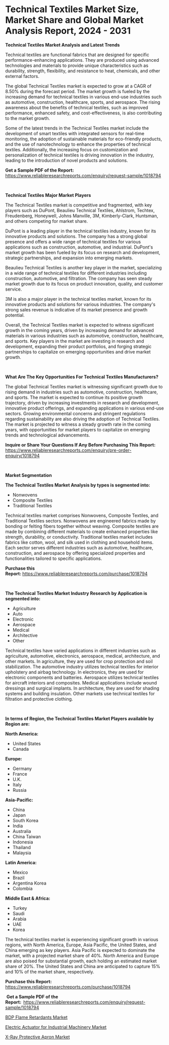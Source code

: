 <p><h1>Technical Textiles Market Size, Market Share and Global Market Analysis Report, 2024 - 2031</h1></p><p><strong>Technical Textiles Market Analysis and Latest Trends</strong></p>
<p><p>Technical textiles are functional fabrics that are designed for specific performance-enhancing applications. They are produced using advanced technologies and materials to provide unique characteristics such as durability, strength, flexibility, and resistance to heat, chemicals, and other external factors.</p><p>The global Technical Textiles market is expected to grow at a CAGR of 8.50% during the forecast period. The market growth is fueled by the increasing demand for technical textiles in various end-use industries such as automotive, construction, healthcare, sports, and aerospace. The rising awareness about the benefits of technical textiles, such as improved performance, enhanced safety, and cost-effectiveness, is also contributing to the market growth.</p><p>Some of the latest trends in the Technical Textiles market include the development of smart textiles with integrated sensors for real-time monitoring, the adoption of sustainable materials for eco-friendly products, and the use of nanotechnology to enhance the properties of technical textiles. Additionally, the increasing focus on customization and personalization of technical textiles is driving innovation in the industry, leading to the introduction of novel products and solutions.</p></p>
<p><strong>Get a Sample PDF of the Report:&nbsp;</strong> <a href="https://www.reliableresearchreports.com/enquiry/request-sample/1018794">https://www.reliableresearchreports.com/enquiry/request-sample/1018794</a></p>
<p>&nbsp;</p>
<p><strong>Technical Textiles Major Market Players</strong></p>
<p><p>The Technical Textiles market is competitive and fragmented, with key players such as DuPont, Beaulieu Technical Textiles, Ahlstrom, Techtex, Freudenberg, Honeywell, Johns Manville, 3M, Kimberly-Clark, Huntsman, and others competing for market share. </p><p>DuPont is a leading player in the technical textiles industry, known for its innovative products and solutions. The company has a strong global presence and offers a wide range of technical textiles for various applications such as construction, automotive, and industrial. DuPont's market growth has been fueled by its focus on research and development, strategic partnerships, and expansion into emerging markets.</p><p>Beaulieu Technical Textiles is another key player in the market, specializing in a wide range of technical textiles for different industries including construction, automotive, and filtration. The company has seen steady market growth due to its focus on product innovation, quality, and customer service. </p><p>3M is also a major player in the technical textiles market, known for its innovative products and solutions for various industries. The company's strong sales revenue is indicative of its market presence and growth potential. </p><p>Overall, the Technical Textiles market is expected to witness significant growth in the coming years, driven by increasing demand for advanced materials in various industries such as automotive, construction, healthcare, and sports. Key players in the market are investing in research and development, expanding their product portfolios, and forging strategic partnerships to capitalize on emerging opportunities and drive market growth.</p></p>
<p>&nbsp;</p>
<p><strong>What Are The Key Opportunities For Technical Textiles Manufacturers?</strong></p>
<p><p>The global Technical Textiles market is witnessing significant growth due to rising demand in industries such as automotive, construction, healthcare, and sports. The market is expected to continue its positive growth trajectory, driven by increasing investments in research and development, innovative product offerings, and expanding applications in various end-use sectors. Growing environmental concerns and stringent regulations regarding sustainability are also driving the adoption of Technical Textiles. The market is projected to witness a steady growth rate in the coming years, with opportunities for market players to capitalize on emerging trends and technological advancements.</p></p>
<p><strong>Inquire or Share Your Questions If Any Before Purchasing This Report:</strong> <a href="https://www.reliableresearchreports.com/enquiry/pre-order-enquiry/1018794">https://www.reliableresearchreports.com/enquiry/pre-order-enquiry/1018794</a></p>
<p>&nbsp;</p>
<p><strong>Market Segmentation</strong></p>
<p><strong>The Technical Textiles Market Analysis by types is segmented into:</strong></p>
<p><ul><li>Nonwovens</li><li>Composite Textiles</li><li>Traditional Textiles</li></ul></p>
<p><p>Technical textiles market comprises Nonwovens, Composite Textiles, and Traditional Textiles sectors. Nonwovens are engineered fabrics made by bonding or felting fibers together without weaving. Composite textiles are made by combining different materials to create enhanced properties like strength, durability, or conductivity. Traditional textiles market includes fabrics like cotton, wool, and silk used in clothing and household items. Each sector serves different industries such as automotive, healthcare, construction, and aerospace by offering specialized properties and functionalities tailored to specific applications.</p></p>
<p><strong>Purchase this Report:&nbsp;</strong><a href="https://www.reliableresearchreports.com/purchase/1018794">https://www.reliableresearchreports.com/purchase/1018794</a></p>
<p>&nbsp;</p>
<p><strong>The Technical Textiles Market Industry Research by Application is segmented into:</strong></p>
<p><ul><li>Agriculture</li><li>Auto</li><li>Electronic</li><li>Aerospace</li><li>Medical</li><li>Architective</li><li>Other</li></ul></p>
<p><p>Technical textiles have varied applications in different industries such as agriculture, automotive, electronics, aerospace, medical, architecture, and other markets. In agriculture, they are used for crop protection and soil stabilization. The automotive industry utilizes technical textiles for interior upholstery and airbag technology. In electronics, they are used for electronic components and batteries. Aerospace utilizes technical textiles for aircraft interiors and composites. Medical applications include wound dressings and surgical implants. In architecture, they are used for shading systems and building insulation. Other markets use technical textiles for filtration and protective clothing.</p></p>
<p>&nbsp;</p>
<p><strong>In terms of Region, the Technical Textiles Market Players available by Region are:</strong></p>
<p>
    <p> <strong> North America: </strong>
        <ul>
            <li>United States</li>
            <li>Canada</li>
        </ul>
        </p> 
    <p> <strong> Europe: </strong>
        <ul>
            <li>Germany</li>
            <li>France</li>
            <li>U.K.</li>
            <li>Italy</li>
            <li>Russia</li>
        </ul>
        </p> 
    <p> <strong> Asia-Pacific: </strong>
        <ul>
            <li>China</li>
            <li>Japan</li>
            <li>South Korea</li>
            <li>India</li>
            <li>Australia</li>
            <li>China Taiwan</li>
            <li>Indonesia</li>
            <li>Thailand</li>
            <li>Malaysia</li>
        </ul>
        </p> 
    <p> <strong> Latin America: </strong>
        <ul>
            <li>Mexico</li>
            <li>Brazil</li>
            <li>Argentina Korea</li>
            <li>Colombia</li>
        </ul>
        </p> 
    <p> <strong> Middle East & Africa: </strong>
        <ul>
            <li>Turkey</li>
            <li>Saudi</li>
            <li>Arabia</li>
            <li>UAE</li>
            <li>Korea</li>
        </ul>
    </p>
    </p>
<p><p>The technical textiles market is experiencing significant growth in various regions, with North America, Europe, Asia Pacific, the United States, and China emerging as key players. Asia Pacific is expected to dominate the market, with a projected market share of 40%. North America and Europe are also poised for substantial growth, each holding an estimated market share of 20%. The United States and China are anticipated to capture 15% and 10% of the market share, respectively.</p></p>
<p><strong>Purchase this Report: </strong><a href="https://www.reliableresearchreports.com/purchase/1018794">https://www.reliableresearchreports.com/purchase/1018794</a></p>
<p>&nbsp;<strong>Get a Sample PDF of the Report:&nbsp;&nbsp;</strong><a href="https://www.reliableresearchreports.com/enquiry/request-sample/1018794">https://www.reliableresearchreports.com/enquiry/request-sample/1018794</a></p>
<p><strong></strong></p>
<p><p><a href="https://view.publitas.com/reportprime-1/bdp-flame-retardants-market-centers-on-aspects-such-as-market-growth-market-share-market-opportunity-and-projected-forecasts-spanning-from-2023-to-2030-ede4vl86j7_9/">BDP Flame Retardants Market</a></p><p><a href="https://view.publitas.com/reportprime-1/electric-actuator-for-industrial-machinery-market-research-report-unlocks-analysis-on-the-market-financial-status-market-size-and-market-revenue-upto-2030/">Electric Actuator for Industrial Machinery Market</a></p><p><a href="https://view.publitas.com/reportprime-1/global-x-ray-protective-apron-market-size-and-market-trends-insights-and-projections-from-2023-to-2030/">X-Ray Protective Apron Market</a></p></p>